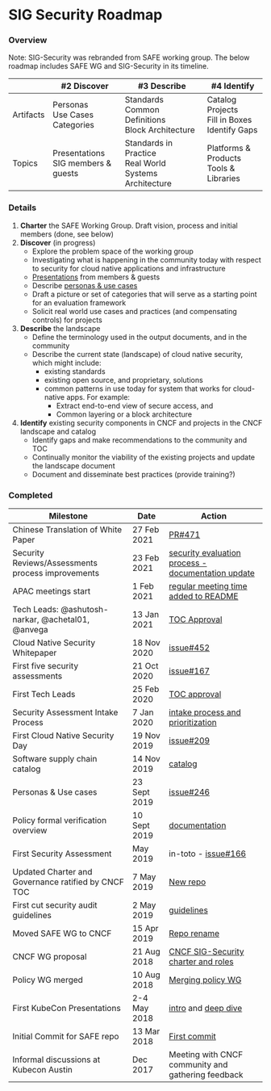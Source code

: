 # SIG Security Roadmap

### Overview
Note:  SIG-Security was rebranded from SAFE working group. The below roadmap includes SAFE WG and SIG-Security in its timeline.

|     | #2 Discover | #3 Describe | #4 Identify
| --- | --- | --- | --- |
| Artifacts | Personas<br/>Use Cases<br/>Categories | Standards<br/>Common Definitions<br/>Block Architecture | Catalog Projects<br/>Fill in Boxes<br/>Identify Gaps
| Topics | Presentations<br/>SIG members & guests | Standards in Practice<br/>Real World Systems Architecture | Platforms & Products<br/>Tools & Libraries

### Details

1. **Charter** the SAFE Working Group. Draft vision, process and initial members 
   (done, see below)
2. **Discover** (in progress)
   * Explore the problem space of the working group
   * Investigating what is happening in the community today with respect to security for cloud native applications and infrastructure
   * [Presentations](issues?utf8=%E2%9C%93&q=is%3Aclosed+is%3Aissue+label%3Ausecase-presentation+) from members & guests
   * Describe [personas & use cases](usecase-personas/)
   * Draft a picture or set of categories that will serve as a starting point for an evaluation framework
   * Solicit real world use cases and practices (and compensating controls) for projects
3. **Describe** the landscape
   * Define the terminology used in the output documents, and in the community
   * Describe the current state (landscape) of cloud native security, which might include:
      * existing standards
      * existing open source, and proprietary, solutions
      * common patterns in use today for system that works for cloud-native apps. For example:
        * Extract end-to-end view of secure access, and
        * Common layering or a block architecture
4. **Identify** existing security components in CNCF and projects in the CNCF landscape and catalog
   * Identify gaps and make recommendations to the community and TOC
   * Continually monitor the viability of the existing projects and update the landscape document
   * Document and disseminate best practices (provide training?)

### Completed

|   Milestone  | Date | Action
| --- | --- | --- |
| Chinese Translation of White Paper | 27 Feb 2021 | [PR#471](https://github.com/cncf/sig-security/pull/471) |
| Security Reviews/Assessments process improvements | 23 Feb 2021 | [security evaluation process - documentation update](https://github.com/cncf/sig-security/pull/488) |
| APAC meetings start | 1 Feb 2021 | [regular meeting time added to README](https://github.com/cncf/sig-security/pull/518)
| Tech Leads: @ashutosh-narkar, @achetal01, @anvega | 13 Jan 2021 | [TOC Approval](https://lists.cncf.io/g/cncf-toc/topic/79052801#5599) |
| Cloud Native Security Whitepaper | 18 Nov 2020 | [issue#452](https://github.com/cncf/sig-security/issues/452) |
| First five security assessments | 21 Oct 2020 | [issue#167](https://github.com/cncf/sig-security/issues/167) |
| First Tech Leads  | 25 Feb 2020 | [TOC approval](https://lists.cncf.io/g/cncf-toc/topic/71341283#4198) |
| Security Assessment Intake Process | 7 Jan 2020 | [intake process and prioritization](https://github.com/cncf/sig-security/pull/206) |
| First Cloud Native Security Day | 19 Nov 2019 | [issue#209](https://github.com/cncf/sig-security/issues/209) |
| Software supply chain catalog  | 14 Nov 2019 | [catalog](https://github.com/cncf/sig-security/pull/284) |
| Personas & Use cases | 23 Sept 2019 | [issue#246](https://github.com/cncf/sig-security/issues/246)
| Policy formal verification overview | 10 Sept 2019 | [documentation](https://github.com/cncf/sig-security/pulls/242)
| First Security Assessment | May 2019 | in-toto - [issue#166](https://github.com/cncf/sig-security/issues/166)  |
| Updated Charter and Governance ratified by CNCF TOC |  7 May 2019 | [New repo](https://github.com/cncf/sig-security/tree/master/governance) |
| First cut security audit guidelines  | 2 May 2019 | [guidelines](https://github.com/cncf/sig-security/pull/125) |
| Moved SAFE WG to CNCF  | 15 Apr 2019 | [Repo rename](https://github.com/cncf/sig-security/pull/148) |
| CNCF WG proposal | 21 Aug 2018 | [CNCF SIG-Security charter and roles](https://github.com/cncf/toc/pull/146) |
| Policy WG merged | 10 Aug 2018 | [Merging policy WG](https://github.com/cncf/sig-security/blob/master/policy-wg-merging.md)  |
| First KubeCon Presentations | 2-4 May 2018 | [intro](https://kccnceu18.sched.com/event/ENw3/safe-wg-intro-jeyappragash-j-j-padmeio-ray-colline-google-any-skill-level) and [deep dive](https://kccnceu18.sched.com/event/ENw5/safe-wg-deep-dive-ray-colline-google-intermediate-skill-level) |
| Initial Commit for SAFE repo | 13 Mar 2018 | [First commit](https://github.com/cncf/sig-security/commit/fe999bd637456ade5e6cc8866d0db4107a0d9778) |
| Informal discussions at Kubecon Austin | Dec 2017 | Meeting with CNCF community and gathering feedback |
